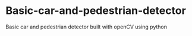 # Basic-car-and-pedestrian-detector
Basic car and pedestrian detector built with openCV using python
